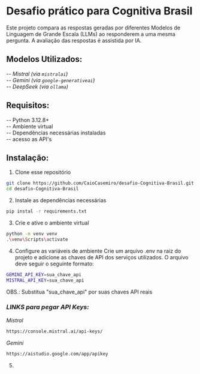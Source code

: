 # Desafio prático para Cognitiva Brasil

Este projeto compara as respostas geradas por diferentes Modelos de Linguagem de Grande Escala (LLMs) ao responderem a uma mesma pergunta. A avaliação das respostas é assistida por IA.

## Modelos Utilizados:
-- *Mistral (via `mistralai`)*  
-- *Gemini (via `google-generativeai`)*  
-- *DeepSeek (via `ollama`)*  

## Requisitos:
-- Python 3.12.8+  
-- Ambiente virtual  
-- Dependências necessárias instaladas  
-- acesso as API's  

## Instalação:
1. Clone esse repositório
```bash
git clone https://github.com/CaioCasemiro/desafio-Cognitiva-Brasil.git
cd desafio-Cognitiva-Brasil
```

2. Instale as dependências necessárias
```bash
pip instal -r requirements.txt
```

3. Crie e ative o ambiente virtual
```bash
python -m venv venv
.\venv\Scripts\activate
```

4. Configure as variáveis de ambiente
Crie um arquivo .env na raiz do projeto e adicione as chaves de API dos serviços utilizados. O arquivo deve seguir o seguinte formato:
```bash
GEMINI_API_KEY=sua_chave_api
MISTRAL_API_KEY=sua_chave_api
```
OBS.: Substitua "sua_chave_api" por suas chaves API reais  

### *LINKS para pegar API Keys:*  
*Mistral*  
```bash
https://console.mistral.ai/api-keys/
```
*Gemini*  
```bash
https://aistudio.google.com/app/apikey
```

5.
